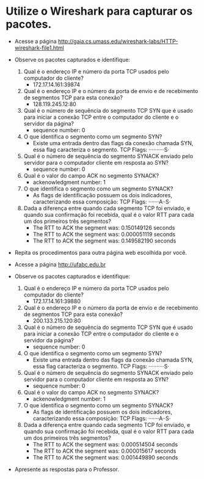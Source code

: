# Utilize o Wireshark para capturar os pacotes.

- Acesse a página http://gaia.cs.umass.edu/wireshark-labs/HTTP-wireshark-file1.html

- Observe os pacotes capturados e identifique:
  1. Qual é o endereço IP e número da porta TCP usados pelo computador do cliente?
     - 172.17.14.161:39874
  2. Qual é o endereço IP e o número da porta de envio e de recebimento de segmentos TCP para esta conexão?
     - 128.119.245.12:80
  3. Qual é o número de sequência do segmento TCP SYN que é usado para iniciar a conexão TCP entre o computador do cliente e o servidor da página?
     - sequence number: 0
  4. O que identifica o segmento como um segmento SYN?
     - Existe uma entrada dentro das flags da conexão chamada SYN, essa flag caracteriza o segmento.
    TCP Flags: ··········S·
  5. Qual é o número de sequência do segmento SYNACK enviado pelo servidor para o computador cliente em resposta ao SYN?
     - sequence number: 0
  6. Qual é o valor do campo ACK no segmento SYNACK?
     - ackenowledgment number: 1
  7. O que identifica o segmento como um segmento SYNACK?
     - As flags de identificação possuem os dois indicadores, caracterizando essa composição: TCP Flags: ·······A··S·
  8. Dada a diferença entre quando cada segmento TCP foi enviado, e quando sua confirmação foi recebida, qual é o valor RTT para cada um dos primeiros três segmentos?
     - The RTT to ACK the segment was: 0.150149126 seconds
     - The RTT to ACK the segment was: 0.000051119 seconds
     - The RTT to ACK the segment was: 0.149582190 seconds

- Repita os procedimentos para outra página web escolhida por você.

- Acesse a página http://ufabc.edu.br

- Observe os pacotes capturados e identifique:
  1. Qual é o endereço IP e número da porta TCP usados pelo computador do cliente?
     - 172.17.14.161:39880
  2. Qual é o endereço IP e o número da porta de envio e de recebimento de segmentos TCP para esta conexão?
     - 200.133.215.120:80
  3. Qual é o número de sequência do segmento TCP SYN que é usado para iniciar a conexão TCP entre o computador do cliente e o servidor da página?
     - sequence number: 0
  4. O que identifica o segmento como um segmento SYN?
     - Existe uma entrada dentro das flags da conexão chamada SYN, essa flag caracteriza o segmento.
    TCP Flags: ··········S·
  5. Qual é o número de sequência do segmento SYNACK enviado pelo servidor para o computador cliente em resposta ao SYN?
     - sequence number: 0
  6. Qual é o valor do campo ACK no segmento SYNACK?
     - ackenowledgment number: 1
  7. O que identifica o segmento como um segmento SYNACK?
     - As flags de identificação possuem os dois indicadores, caracterizando essa composição:
    TCP Flags: ·······A··S·
  8. Dada a diferença entre quando cada segmento TCP foi enviado, e quando sua confirmação foi recebida, qual é o valor RTT para cada um dos primeiros três segmentos?
     - The RTT to ACK the segment was: 0.000514504 seconds
     - The RTT to ACK the segment was: 0.000015617 seconds
     - The RTT to ACK the segment was: 0.001449890 seconds

- Apresente as respostas para o Professor.
